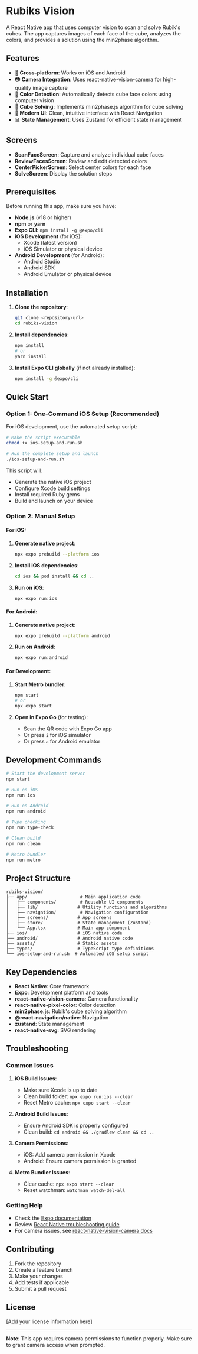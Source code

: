 # Rubiks Vision

A React Native app that uses computer vision to scan and solve Rubik's cubes. The app captures images of each face of the cube, analyzes the colors, and provides a solution using the min2phase algorithm.

## Features

- 📱 **Cross-platform**: Works on iOS and Android
- 📷 **Camera Integration**: Uses react-native-vision-camera for high-quality image capture
- 🎯 **Color Detection**: Automatically detects cube face colors using computer vision
- 🧩 **Cube Solving**: Implements min2phase.js algorithm for cube solving
- 🎨 **Modern UI**: Clean, intuitive interface with React Navigation
- 📊 **State Management**: Uses Zustand for efficient state management

## Screens

- **ScanFaceScreen**: Capture and analyze individual cube faces
- **ReviewFacesScreen**: Review and edit detected colors
- **CenterPickerScreen**: Select center colors for each face
- **SolveScreen**: Display the solution steps

## Prerequisites

Before running this app, make sure you have:

- **Node.js** (v18 or higher)
- **npm** or **yarn**
- **Expo CLI**: `npm install -g @expo/cli`
- **iOS Development** (for iOS):
  - Xcode (latest version)
  - iOS Simulator or physical device
- **Android Development** (for Android):
  - Android Studio
  - Android SDK
  - Android Emulator or physical device

## Installation

1. **Clone the repository**:
   ```bash
   git clone <repository-url>
   cd rubiks-vision
   ```

2. **Install dependencies**:
   ```bash
   npm install
   # or
   yarn install
   ```

3. **Install Expo CLI globally** (if not already installed):
   ```bash
   npm install -g @expo/cli
   ```

## Quick Start

### Option 1: One-Command iOS Setup (Recommended)

For iOS development, use the automated setup script:

```bash
# Make the script executable
chmod +x ios-setup-and-run.sh

# Run the complete setup and launch
./ios-setup-and-run.sh
```

This script will:
- Generate the native iOS project
- Configure Xcode build settings
- Install required Ruby gems
- Build and launch on your device

### Option 2: Manual Setup

#### For iOS:

1. **Generate native project**:
   ```bash
   npx expo prebuild --platform ios
   ```

2. **Install iOS dependencies**:
   ```bash
   cd ios && pod install && cd ..
   ```

3. **Run on iOS**:
   ```bash
   npx expo run:ios
   ```

#### For Android:

1. **Generate native project**:
   ```bash
   npx expo prebuild --platform android
   ```

2. **Run on Android**:
   ```bash
   npx expo run:android
   ```

#### For Development:

1. **Start Metro bundler**:
   ```bash
   npm start
   # or
   npx expo start
   ```

2. **Open in Expo Go** (for testing):
   - Scan the QR code with Expo Go app
   - Or press `i` for iOS simulator
   - Or press `a` for Android emulator

## Development Commands

```bash
# Start the development server
npm start

# Run on iOS
npm run ios

# Run on Android
npm run android

# Type checking
npm run type-check

# Clean build
npm run clean

# Metro bundler
npm run metro
```

## Project Structure

```
rubiks-vision/
├── app/                    # Main application code
│   ├── components/         # Reusable UI components
│   ├── lib/               # Utility functions and algorithms
│   ├── navigation/         # Navigation configuration
│   ├── screens/           # App screens
│   ├── store/             # State management (Zustand)
│   └── App.tsx            # Main app component
├── ios/                   # iOS native code
├── android/               # Android native code
├── assets/                # Static assets
├── types/                 # TypeScript type definitions
└── ios-setup-and-run.sh  # Automated iOS setup script
```

## Key Dependencies

- **React Native**: Core framework
- **Expo**: Development platform and tools
- **react-native-vision-camera**: Camera functionality
- **react-native-pixel-color**: Color detection
- **min2phase.js**: Rubik's cube solving algorithm
- **@react-navigation/native**: Navigation
- **zustand**: State management
- **react-native-svg**: SVG rendering

## Troubleshooting

### Common Issues

1. **iOS Build Issues**:
   - Make sure Xcode is up to date
   - Clean build folder: `npx expo run:ios --clear`
   - Reset Metro cache: `npx expo start --clear`

2. **Android Build Issues**:
   - Ensure Android SDK is properly configured
   - Clean build: `cd android && ./gradlew clean && cd ..`

3. **Camera Permissions**:
   - iOS: Add camera permission in Xcode
   - Android: Ensure camera permission is granted

4. **Metro Bundler Issues**:
   - Clear cache: `npx expo start --clear`
   - Reset watchman: `watchman watch-del-all`

### Getting Help

- Check the [Expo documentation](https://docs.expo.dev/)
- Review [React Native troubleshooting guide](https://reactnative.dev/docs/troubleshooting)
- For camera issues, see [react-native-vision-camera docs](https://react-native-vision-camera.com/)

## Contributing

1. Fork the repository
2. Create a feature branch
3. Make your changes
4. Add tests if applicable
5. Submit a pull request

## License

[Add your license information here]

---

**Note**: This app requires camera permissions to function properly. Make sure to grant camera access when prompted.

